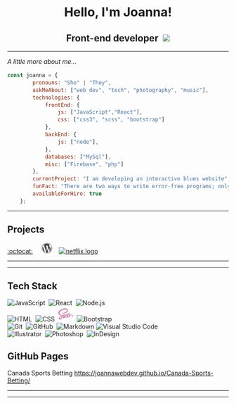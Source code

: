 <h1 align='center'>Hello, I'm Joanna!</h1>
<h2 align='center' style='text-transform:italic;'>Front-end developer &nbsp;<img src="https://media.giphy.com/media/WUlplcMpOCEmTGBtBW/giphy.gif" width="30"></h2>

---
*A little more about me…*

```js
const joanna = {   
        pronouns: "She" | "They",
        askMeAbout: ["web dev", "tech", "photography", "music"],
        technologies: {
            frontEnd: {
                js: ["JavaScript","React"],
                css: ["css3", "scss", "bootstrap"]
            },
            backEnd: {
                js: ["node"],
            },
            databases: ["MySql"],
            misc: ["Firebase", "php"]
        },
        currentProject: "I am developing an interactive blues website",
        funFact: "There are two ways to write error-free programs; only the third one works",
        availableForHire: true
    };
```
______

## Projects
[joanna]: https://joannasmerea.com/ 'Professional profile'
	 
[:octocat:](https://joannasmerea.com/ 'Professional profile') &nbsp; &nbsp;
<a href="http://espaivisual.cat/2020/ims/wp/" title="Dojo Girl blog" target="_blank"><img src="https://raw.githubusercontent.com/github/explore/80688e429a7d4ef2fca1e82350fe8e3517d3494d/topics/wordpress/wordpress.png" width="24" height="24" alt="wordpress logo"></a>&nbsp;&nbsp;&nbsp;
 <a href="https://joannawebdev.github.io/Netflix-with-Bootstrap/" title="Netflix landpage" target="_blank">
<img src="https://i.ibb.co/r5krrdz/logo.png" alt="netflix logo"  width="44" height="20"/></a>

***
---
## Tech Stack


<img src="https://img.shields.io/badge/-JavaScript-333333?style=flat&amp;logo=javascript" alt="JavaScript">&nbsp;
<img src="https://img.shields.io/badge/-React-333333?style=flat&amp;logo=react" alt="React">&nbsp;
<img src="https://img.shields.io/badge/-Node.js-333333?style=flat&amp;logo=node.js" alt="Node.js">&nbsp;<br>
<img src="https://img.shields.io/badge/-HTML-333333?style=flat&amp;logo=HTML5" alt="HTML">&nbsp;
<img src="https://img.shields.io/badge/-CSS-333333?style=flat&amp;logo=CSS3&amp;logoColor=1572B6" alt="CSS">&nbsp;
<img src="https://raw.githubusercontent.com/github/explore/80688e429a7d4ef2fca1e82350fe8e3517d3494d/topics/sass/sass.png" width="34" height="34" class="d-block rounded-1 mr-3 flex-shrink-0" alt="SASS logo">&nbsp;
<img src="https://img.shields.io/badge/-Bootstrap-333333?style=flat&amp;logo=bootstrap&amp;logoColor=563D7C" alt="Bootstrap"><br>
<img src="https://img.shields.io/badge/-Git-333333?style=flat&amp;logo=git" alt="Git">&nbsp;
<img src="https://img.shields.io/badge/-GitHub-333333?style=flat&amp;logo=github" alt="GitHub">&nbsp;
<img src="https://img.shields.io/badge/-Markdown-333333?style=flat&amp;logo=markdown" alt="Markdown">
<img src="https://img.shields.io/badge/-Visual%20Studio%20Code-333333?style=flat&amp;logo=visual-studio-code&amp;logoColor=007ACC" alt="Visual Studio Code"><br>
<img src="https://img.shields.io/badge/-Illustrator-333333?style=flat&amp;logo=adobe-illustrator" alt="Illustrator">&nbsp;
<img src="https://img.shields.io/badge/-Photoshop-333333?style=flat&amp;logo=adobe-photoshop" alt="Photoshop">&nbsp;
<img src="https://img.shields.io/badge/-InDesign-333333?style=flat&amp;logo=adobe-indesign" alt="InDesign">


## GitHub Pages
Canada Sports Betting https://joannawebdev.github.io/Canada-Sports-Betting/


***
___
<!--## I love connecting with different people so feel free to reach out! 

<p style=display:inline;">
<a href="https://www.linkedin.com/in/joannasmerea/" title="Follow me on LinkedIn" rel="nofollow" target="_blank> <i class="fa fa-linkedin" aria-hidden="true"></i></a>&nbsp;&nbsp;&nbsp;&nbsp;
<a href="https://twitter.com/joannasmerea" title="Follow me on Twitter" rel="nofollow" target="_blank><i class="fa fa-twitter" aria-hidden="true"></i></a>&nbsp;&nbsp;&nbsp;&nbsp;
<a href="mailto:joannasmerea@gmail.com"><i class="fa fa-google" aria-hidden="true"></i></a></p>-->
